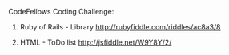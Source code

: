 CodeFellows Coding Challenge:

1) Ruby of Rails - Library 
   http://rubyfiddle.com/riddles/ac8a3/8

2) HTML - ToDo list
   http://jsfiddle.net/W9Y8Y/2/